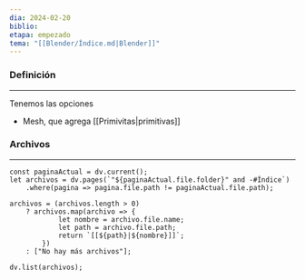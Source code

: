 ```yaml
---
dia: 2024-02-20
biblio:
etapa: empezado
tema: "[[Blender/Índice.md|Blender]]"
---
```

### Definición
---
Tenemos las opciones
* Mesh, que agrega [[Primivitas|primitivas]]



### Archivos
---
```dataviewjs 
const paginaActual = dv.current();
let archivos = dv.pages(`"${paginaActual.file.folder}" and -#Índice`)
	.where(pagina => pagina.file.path != paginaActual.file.path);

archivos = (archivos.length > 0) 
	? archivos.map(archivo => {
			let nombre = archivo.file.name;
			let path = archivo.file.path;
			return `[[${path}|${nombre}]]`;
		}) 
	: ["No hay más archivos"];

dv.list(archivos);	
```